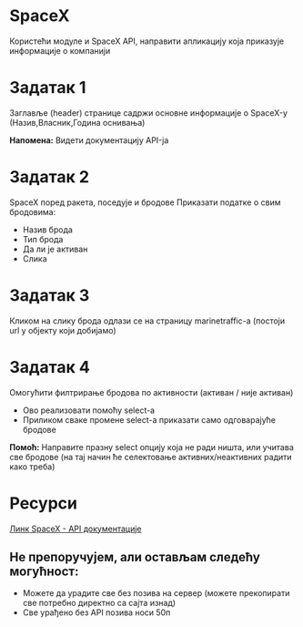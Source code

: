 # SpaceX

Користећи модуле и SpaceX API, направити апликацију која приказује информације о компанији

# Задатак 1

Заглавље (header) странице садржи основне информације о SpaceX-у (Назив,Власник,Година оснивања)

**Напомена:** Видети документацију API-ја 


# Задатак 2

SpaceX поред ракета, поседује и бродове
Приказати податке о свим бродовима:
* Назив брода
* Тип брода
* Да ли је активан
* Слика

# Задатак 3

Кликом на слику брода одлази се на страницу marinetraffic-а (постоји url у објекту који добијамо)

# Задатак 4

Омогућити филтрирање бродова по активности (активан / није активан)
- Ово реализовати помоћу select-а 
- Приликом сваке промене select-a приказати само одговарајуће бродове

**Помоћ:** Направите празну select опцију која не ради ништа, или учитава све бродове (на тај начин ће селектовање активних/неактивних радити како треба)



# Ресурси
[Линк SpaceX - API документације](https://docs.spacexdata.com)


## Не препоручујем, али остављам следећу могућност:

- Можете да урадите све без позива на сервер (можете прекопирати све потребно директно са сајта изнад)
- Све урађено без API позива носи 50п


